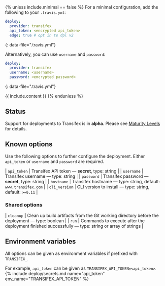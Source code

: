 {% unless include.minimal == false %}
For a minimal configuration, add the following to your `.travis.yml`:

```yaml
deploy:
  provider: transifex
  api_token: <encrypted api_token>
  edge: true # opt in to dpl v2
```
{: data-file=".travis.yml"}

Alternatively, you can use `username` and `password`:

```yaml
deploy:
  provider: transifex
  username: <username>
  password: <encrypted password>
```
{: data-file=".travis.yml"}


{{ include.content }}
{% endunless %}

## Status

Support for deployments to Transifex is in **alpha**. Please see [Maturity Levels](/user/deployment-v2#maturity-levels) for details.
## Known options

Use the following options to further configure the deployment. Either `api_token` or `username` and `password` are required.

| `api_token` | Transifex API token &mdash; **secret**, type: string |
| `username` | Transifex username &mdash; type: string |
| `password` | Transifex password &mdash; **secret**, type: string |
| `hostname` | Transifex hostname &mdash; type: string, default: `www.transifex.com` |
| `cli_version` | CLI version to install &mdash; type: string, default: `>=0.11` |

### Shared options

| `cleanup` | Clean up build artifacts from the Git working directory before the deployment &mdash; type: boolean |
| `run` | Commands to execute after the deployment finished successfully &mdash; type: string or array of strings |

## Environment variables

All options can be given as environment variables if prefixed with `TRANSIFEX_`.

For example, `api_token` can be given as `TRANSIFEX_API_TOKEN=<api_token>`.
{% include deploy/secrets.md name="api_token" env_name="TRANSIFEX_API_TOKEN" %}